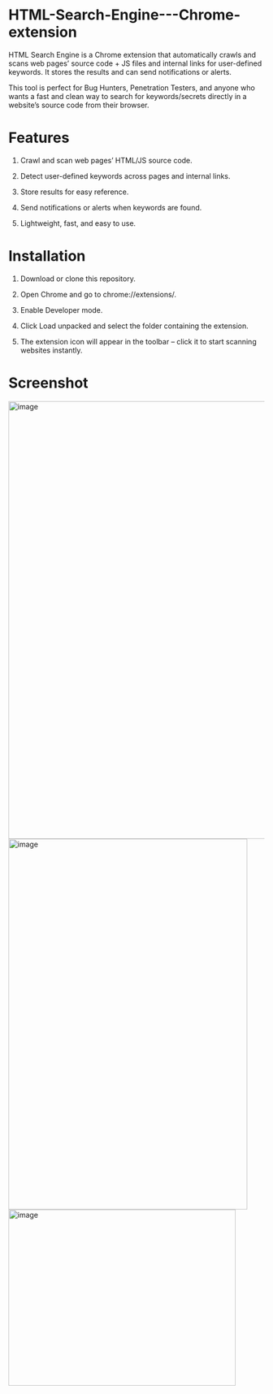 # HTML-Search-Engine---Chrome-extension
HTML Search Engine is a Chrome extension that automatically crawls and scans web pages’ source code + JS files and internal links for user-defined keywords. It stores the results and can send notifications or alerts.

This tool is perfect for Bug Hunters, Penetration Testers, and anyone who wants a fast and clean way to search for keywords/secrets directly in a website’s source code from their browser.

# Features

1. Crawl and scan web pages’ HTML/JS source code.

2. Detect user-defined keywords across pages and internal links.

3. Store results for easy reference.

4. Send notifications or alerts when keywords are found.

5. Lightweight, fast, and easy to use.

# Installation

1. Download or clone this repository.

2. Open Chrome and go to chrome://extensions/.

3. Enable Developer mode.

4. Click Load unpacked and select the folder containing the extension.

5. The extension icon will appear in the toolbar – click it to start scanning websites instantly.

# Screenshot
<img width="1754" height="862" alt="image" src="https://github.com/user-attachments/assets/80722e17-8e10-4d27-9a04-08326fd3934c" />


<img width="470" height="730" alt="image" src="https://github.com/user-attachments/assets/e7ab0966-823f-4dd7-a2b0-ae62464022e1" />

<img width="447" height="347" alt="image" src="https://github.com/user-attachments/assets/3d195dca-dd1a-4e16-b3d9-645285309eff" />






